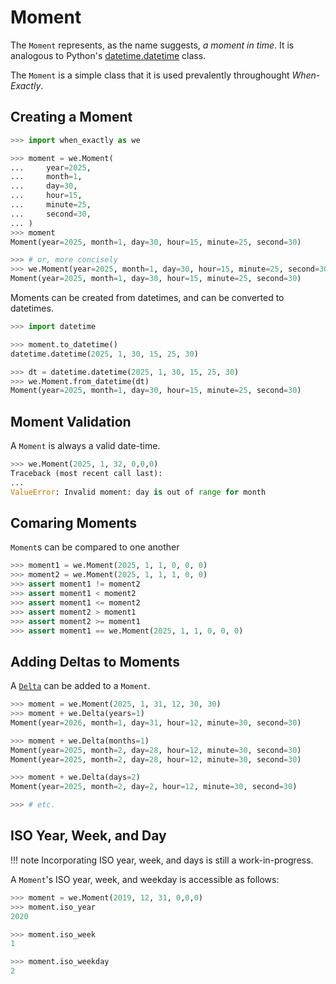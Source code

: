 # Moment

The `Moment` represents, as the name suggests, _a moment in time_. It is analogous to Python's
[datetime.datetime](https://docs.python.org/3/library/datetime.html#datetime.datetime) class.

The `Moment` is a simple class that it is used prevalently throughought _When-Exactly_.


## Creating a Moment

```python
>>> import when_exactly as we

>>> moment = we.Moment(
...     year=2025,
...     month=1,
...     day=30,
...     hour=15,
...     minute=25,
...     second=30,
... )
>>> moment
Moment(year=2025, month=1, day=30, hour=15, minute=25, second=30)

>>> # or, more concisely 
>>> we.Moment(year=2025, month=1, day=30, hour=15, minute=25, second=30)
Moment(year=2025, month=1, day=30, hour=15, minute=25, second=30)

```

Moments can be created from datetimes, and can be converted to datetimes.

```python
>>> import datetime

>>> moment.to_datetime()
datetime.datetime(2025, 1, 30, 15, 25, 30)

>>> dt = datetime.datetime(2025, 1, 30, 15, 25, 30)
>>> we.Moment.from_datetime(dt)
Moment(year=2025, month=1, day=30, hour=15, minute=25, second=30)

```

## Moment Validation

A `Moment` is always a valid date-time.

```python
>>> we.Moment(2025, 1, 32, 0,0,0)
Traceback (most recent call last):
...
ValueError: Invalid moment: day is out of range for month

```

## Comaring Moments

`Moment`s can be compared to one another

```python
>>> moment1 = we.Moment(2025, 1, 1, 0, 0, 0)
>>> moment2 = we.Moment(2025, 1, 1, 1, 0, 0)
>>> assert moment1 != moment2
>>> assert moment1 < moment2
>>> assert moment1 <= moment2
>>> assert moment2 > moment1
>>> assert moment2 >= moment1
>>> assert moment1 == we.Moment(2025, 1, 1, 0, 0, 0)

```

## Adding Deltas to Moments

A [`Delta`](delta.md) can be added to a `Moment`.


```python
>>> moment = we.Moment(2025, 1, 31, 12, 30, 30)
>>> moment + we.Delta(years=1)
Moment(year=2026, month=1, day=31, hour=12, minute=30, second=30)

>>> moment + we.Delta(months=1)
Moment(year=2025, month=2, day=28, hour=12, minute=30, second=30)
Moment(year=2025, month=2, day=28, hour=12, minute=30, second=30)

>>> moment + we.Delta(days=2)
Moment(year=2025, month=2, day=2, hour=12, minute=30, second=30)

>>> # etc.

```

## ISO Year, Week, and Day

!!! note
    Incorporating ISO year, week, and days is still a work-in-progress.

A `Moment`'s ISO year, week, and weekday is accessible as follows:

```python
>>> moment = we.Moment(2019, 12, 31, 0,0,0)
>>> moment.iso_year
2020

>>> moment.iso_week
1

>>> moment.iso_weekday
2

```







